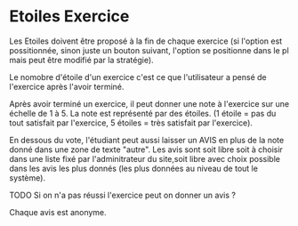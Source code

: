 #  Etoiles Exercice

Les Etoiles doivent être proposé à la fin de chaque exercice (si l'option est possitionnée, sinon juste un bouton suivant, l'option se positionne dans le pl mais peut être modifié par la stratégie).

Le nomobre d'étoile d'un exercice c'est ce que l'utilisateur a pensé de l'exercice après l'avoir terminé.

Après avoir terminé un exercice, il peut donner une note à l'exercice sur une échelle de 1 à 5. La note est représenté par des étoiles. (1 étoile = pas du tout satisfait par l'exercice, 5 étoiles = très satisfait par l'exercice).

En dessous du vote, l'étudiant peut aussi laisser un AVIS en plus de la note donné dans une zone de texte "autre".
Les avis sont soit libre soit à choisir dans une liste fixé par l'adminitrateur du site,soit libre avec choix possible dans les avis les plus donnés (les plus données au niveau de tout le système).

TODO Si on n'a pas réussi l'exercice peut on donner un avis ?

Chaque avis est anonyme.



<!--- Author : Hugo Validator : name -->


